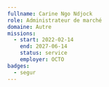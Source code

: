 ```yaml
---
fullname: Carine Ngo Ndjock
role: Administrateur de marché
domaine: Autre
missions:
  - start: 2022-02-14
    end: 2027-06-14
    status: service
    employer: OCTO
badges:
  - segur
---
```


